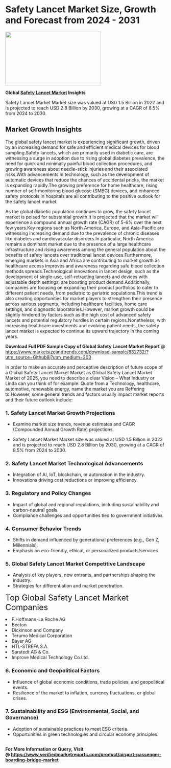 <H1>Safety Lancet Market Size, Growth and Forecast from 2024 - 2031</H1><img class="aligncenter size-medium wp-image-584254" src="https://thirdeyenews.in/wp-content/uploads/2024/09/Global-Market-Research-300x168.jpeg" alt="" width="300" height="168" /><p><strong>Global&nbsp;<a href="https://www.marketsizeandtrends.com/download-sample/832732/?utm_source=Github8j?utm_medium=203">Safety Lancet Market</a> Insights</strong></p><p>Safety Lancet Market Market size was valued at USD 1.5 Billion in 2022 and is projected to reach USD 2.8 Billion by 2030, growing at a CAGR of 8.5% from 2024 to 2030.</p><p><h2>Market Growth Insights</h2> <p>The global safety lancet market is experiencing significant growth, driven by an increasing demand for safe and efficient medical devices for blood sampling.Safety lancets, which are primarily used in diabetic care, are witnessing a surge in adoption due to rising global diabetes prevalence, the need for quick and minimally painful blood collection procedures, and growing awareness about needle-stick injuries and their associated risks.With advancements in technology, such as the development of automatic devices that reduce the chances of accidental pricks, the market is expanding rapidly.The growing preference for home healthcare, rising number of self-monitoring blood glucose (SMBG) devices, and enhanced safety protocols in hospitals are all contributing to the positive outlook for the safety lancet market.</p> <p>As the global diabetic population continues to grow, the safety lancet market is poised for substantial growth.It is projected that the market will experience a compound annual growth rate (CAGR) of 5-6% over the next few years.Key regions such as North America, Europe, and Asia-Pacific are witnessing increasing demand due to the prevalence of chronic diseases like diabetes and cardiovascular disorders.In particular, North America remains a dominant market due to the presence of a large healthcare infrastructure and rising awareness among the general population about the benefits of safety lancets over traditional lancet devices.Furthermore, emerging markets in Asia and Africa are contributing to market growth as healthcare access improves and awareness regarding safe blood collection methods spreads.Technological innovations in lancet design, such as the development of single-use, self-retracting lancets and devices with adjustable depth settings, are boosting product demand.Additionally, companies are focusing on expanding their product portfolios to cater to different patient needs, from pediatric to geriatric populations.This trend is also creating opportunities for market players to strengthen their presence across various segments, including healthcare facilities, home care settings, and diagnostic laboratories.However, market growth could be slightly hindered by factors such as the high cost of advanced safety lancets and potential regulatory hurdles in certain regions.Nonetheless, with increasing healthcare investments and evolving patient needs, the safety lancet market is expected to continue its upward trajectory in the coming years.</p> <p><span class=""><strong>Download Full PDF Sample Copy of Global Safety Lancet Market Report</strong> @ <a href="https://www.marketsizeandtrends.com/download-sample/832732/?utm_source=Github8j?utm_medium=203" target="_blank">https://www.marketsizeandtrends.com/download-sample/832732/?utm_source=Github8j?utm_medium=203</a></span></p><p>In order to make an accurate and perceptive description of future scope of a Global&nbsp;Safety Lancet Market Market as Global&nbsp;Safety Lancet Market Market of 2025, you need to describe a clear Vision &ndash; What Industry or Linda can you think of for example: Quote from a Technology, healthcare, automotive, renewable energy, name the market you are Reffering to.However, some general trends and factors usually impact market reports and their future outlook include:</p><h3>1.&nbsp;<strong>Safety Lancet Market Growth Projections</strong></h3><ul><li>Examine market size trends, revenue estimates and CAGR (Compounded Annual Growth Rate) projections.</li><li><p>Safety Lancet Market Market size was valued at USD 1.5 Billion in 2022 and is projected to reach USD 2.8 Billion by 2030, growing at a CAGR of 8.5% from 2024 to 2030.</p></li></ul><h3>2.&nbsp;<strong>Safety Lancet Market Technological Advancements</strong></h3><ul><li>Integration of AI, IoT, blockchain, or automation in the industry.</li><li>Innovations driving cost reductions or improving efficiency.</li></ul><h3>3.&nbsp;<strong>Regulatory and Policy Changes</strong></h3><ul><li>Impact of global and regional regulations, including sustainability and carbon-neutral goals.</li><li>Compliance challenges and opportunities tied to government initiatives.</li></ul><h3>4.&nbsp;<strong>Consumer Behavior Trends</strong></h3><ul><li>Shifts in demand influenced by generational preferences (e.g., Gen Z, Millennials).</li><li>Emphasis on eco-friendly, ethical, or personalized products/services.</li></ul><h3>5.&nbsp;<strong>Global Safety Lancet Market Competitive Landscape</strong></h3><ul><li>Analysis of key players, new entrants, and partnerships shaping the industry.</li><li>Strategies for differentiation and market penetration.</li></ul><p data-pm-slice="1 1 []"><span style="color: inherit; font-family: inherit; font-size: 25px;">Top Global Safety Lancet Market Companies</span></p><div class="" data-test-id=""><p><li>F.Hoffmann-La Roche AG</li><li> Becton</li><li> Dickinson and Company</li><li> Terumo Medical Corporation</li><li> Bayer AG</li><li> HTL-STREFA S.A.</li><li> Sarstedt AG & Co.</li><li> Improve Medical Technology Co.Ltd.</li></p></div><h3>6.&nbsp;<strong>Economic and Geopolitical Factors</strong></h3><ul><li>Influence of global economic conditions, trade policies, and geopolitical events.</li><li>Resilience of the market to inflation, currency fluctuations, or global crises.</li></ul><h3>7.&nbsp;<strong>Sustainability and ESG (Environmental, Social, and Governance)</strong></h3><ul><li>Adoption of sustainable practices to meet ESG criteria.</li><li>Opportunities in green technologies and circular economy principles.</li></ul><h2><strong style="font-size: 14px;">For More Information or Query, Visit @&nbsp;</strong><a style="background-color: #ffffff; font-size: 14px;" href="https://www.marketsizeandtrends.com/report/safety-lancet-market/" target="_blank">https://www.verifiedmarketreports.com/product/airport-passenger-boarding-bridge-market</a></h2>